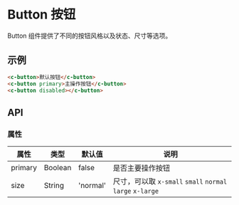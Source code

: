 # Button 按钮

Button 组件提供了不同的按钮风格以及状态、尺寸等选项。

## 示例

```html
<c-button>默认按钮</c-button>
<c-button primary>主操作按钮</c-button>
<c-button disabled></c-button>
```

## API

### 属性

| 属性 | 类型 | 默认值 | 说明 |
|-----|------|-------|-----|
| primary | Boolean | false | 是否主要操作按钮 |
| size | String | 'normal' | 尺寸，可以取 `x-small` `small` `normal` `large` `x-large` |
